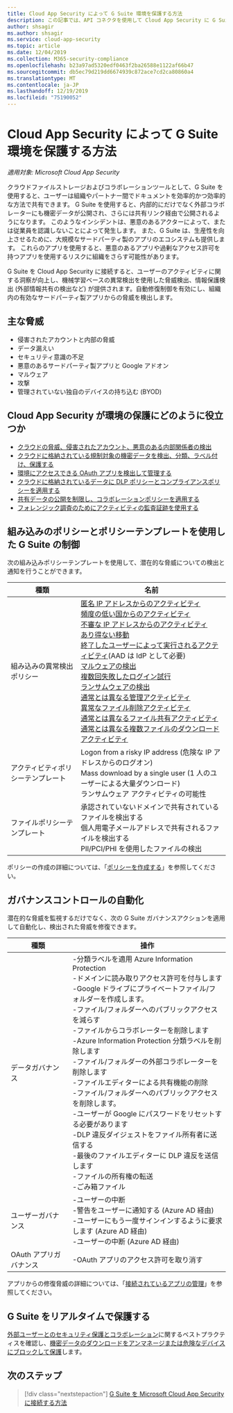 ```yaml
---
title: Cloud App Security によって G Suite 環境を保護する方法
description: この記事では、API コネクタを使用して Cloud App Security に G Suite アプリを接続する利点について説明します。これにより、使用状況を表示したり制御したりすることができます。
author: shsagir
ms.author: shsagir
ms.service: cloud-app-security
ms.topic: article
ms.date: 12/04/2019
ms.collection: M365-security-compliance
ms.openlocfilehash: b23a97ad5320edf0463f2ba26588e1122af66b47
ms.sourcegitcommit: db5ec79d219dd6674939c872ace7cd2ca80860a4
ms.translationtype: MT
ms.contentlocale: ja-JP
ms.lasthandoff: 12/19/2019
ms.locfileid: "75190052"
---
```

# <a name="how-cloud-app-security-helps-protect-your-g-suite-environment"></a>Cloud App Security によって G Suite 環境を保護する方法

*適用対象: Microsoft Cloud App Security*

クラウドファイルストレージおよびコラボレーションツールとして、G Suite を使用すると、ユーザーは組織やパートナー間でドキュメントを効率的かつ効率的な方法で共有できます。 G Suite を使用すると、内部的にだけでなく外部コラボレーターにも機密データが公開され、さらには共有リンク経由で公開されるようになります。 このようなインシデントは、悪意のあるアクターによって、または従業員を認識しないことによって発生します。 また、G Suite は、生産性を向上させるために、大規模なサードパーティ製のアプリのエコシステムも提供します。 これらのアプリを使用すると、悪意のあるアプリや過剰なアクセス許可を持つアプリを使用するリスクに組織をさらす可能性があります。

G Suite を Cloud App Security に接続すると、ユーザーのアクティビティに関する洞察が向上し、機械学習ベースの異常検出を使用した脅威検出、情報保護検出 (外部情報共有の検出など) が提供されます。自動修復制御を有効にし、組織内の有効なサードパーティ製アプリからの脅威を検出します。

## <a name="main-threats"></a>主な脅威

- 侵害されたアカウントと内部の脅威
- データ漏えい
- セキュリティ意識の不足
- 悪意のあるサードパーティ製アプリと Google アドオン
- マルウェア
- 攻撃
- 管理されていない独自のデバイスの持ち込む (BYOD)

## <a name="how-cloud-app-security-helps-to-protect-your-environment"></a>Cloud App Security が環境の保護にどのように役立つか

- [クラウドの脅威、侵害されたアカウント、悪意のある内部関係者の検出](best-practices.md#detect-cloud-threats-compromised-accounts-malicious-insiders-and-ransomware)
- [クラウドに格納されている規制対象の機密データを検出、分類、ラベル付け、保護する](best-practices.md#discover-classify-label-and-protect-regulated-and-sensitive-data-stored-in-the-cloud)
- [環境にアクセスできる OAuth アプリを検出して管理する](manage-app-permissions.md)
- [クラウドに格納されているデータに DLP ポリシーとコンプライアンスポリシーを適用する](best-practices.md#enforce-dlp-and-compliance-policies-for-data-stored-in-the-cloud)
- [共有データの公開を制限し、コラボレーションポリシーを適用する](best-practices.md#limit-exposure-of-shared-data-and-enforce-collaboration-policies)
- [フォレンジック調査のためにアクティビティの監査証跡を使用する](best-practices.md#use-the-audit-trail-of-activities-for-forensic-investigations)

## <a name="control-g-suite-with-built-in-policies-and-policy-templates"></a>組み込みのポリシーとポリシーテンプレートを使用した G Suite の制御

次の組み込みポリシーテンプレートを使用して、潜在的な脅威についての検出と通知を行うことができます。

| 種類 | 名前 |
| ---- | ---- |
| 組み込みの異常検出ポリシー | [匿名 IP アドレスからのアクティビティ](anomaly-detection-policy.md#activity-from-anonymous-ip-addresses)<br />[頻度の低い国からのアクティビティ](anomaly-detection-policy.md#activity-from-infrequent-country)<br />[不審な IP アドレスからのアクティビティ](anomaly-detection-policy.md#activity-from-suspicious-ip-addresses)<br />[あり得ない移動](anomaly-detection-policy.md#impossible-travel)<br />[終了したユーザーによって実行されるアクティビティ](anomaly-detection-policy.md#activity-performed-by-terminated-user)(AAD は IdP として必要)<br />[マルウェアの検出](anomaly-detection-policy.md#malware-detection)<br />[複数回失敗したログイン試行](anomaly-detection-policy.md#multiple-failed-login-attempts)<br />[ランサムウェアの検出](anomaly-detection-policy.md#ransomware-activity)<br />[通常とは異なる管理アクティビティ](anomaly-detection-policy.md#unusual-activities-by-user)<br />[異常なファイル削除アクティビティ](anomaly-detection-policy.md#unusual-activities-by-user)<br />[通常とは異なるファイル共有アクティビティ](anomaly-detection-policy.md#unusual-activities-by-user)<br />[通常とは異なる複数ファイルのダウンロードアクティビティ](anomaly-detection-policy.md#unusual-activities-by-user) |
| アクティビティポリシーテンプレート | Logon from a risky IP address (危険な IP アドレスからのログオン)<br />Mass download by a single user (1 人のユーザーによる大量ダウンロード)<br />ランサムウェア アクティビティの可能性 |
| ファイルポリシーテンプレート | 承認されていないドメインで共有されているファイルを検出する<br />個人用電子メールアドレスで共有されるファイルを検出する<br />PII/PCI/PHI を使用したファイルの検出 |

ポリシーの作成の詳細については、「[ポリシーを作成する](control-cloud-apps-with-policies.md#create-a-policy)」を参照してください。

## <a name="automate-governance-controls"></a>ガバナンスコントロールの自動化

潜在的な脅威を監視するだけでなく、次の G Suite ガバナンスアクションを適用して自動化し、検出された脅威を修復できます。

| 種類 | 操作 |
| ---- | ---- |
| データガバナンス | -分類ラベルを適用 Azure Information Protection<br />-ドメインに読み取りアクセス許可を付与します<br />-Google ドライブにプライベートファイル/フォルダーを作成します。<br />-ファイル/フォルダーへのパブリックアクセスを減らす<br />-ファイルからコラボレーターを削除します<br />-Azure Information Protection 分類ラベルを削除します<br />-ファイル/フォルダーの外部コラボレーターを削除します<br />-ファイルエディターによる共有機能の削除<br />-ファイル/フォルダーへのパブリックアクセスを削除します。<br />-ユーザーが Google にパスワードをリセットする必要があります<br />-DLP 違反ダイジェストをファイル所有者に送信する<br />-最後のファイルエディターに DLP 違反を送信します<br />-ファイルの所有権の転送<br />-ごみ箱ファイル |
| ユーザーガバナンス | -ユーザーの中断<br />-警告をユーザーに通知する (Azure AD 経由)<br />-ユーザーにもう一度サインインするように要求します (Azure AD 経由)<br />-ユーザーの中断 (Azure AD 経由) |
| OAuth アプリガバナンス | -OAuth アプリのアクセス許可を取り消す |

アプリからの修復脅威の詳細については、「[接続されているアプリの管理](governance-actions.md)」を参照してください。

## <a name="protect-g-suite-in-real-time"></a>G Suite をリアルタイムで保護する

[外部ユーザーとのセキュリティ保護とコラボレーション](best-practices.md#secure-collaboration-with-external-users-by-enforcing-real-time-session-controls)に関するベストプラクティスを確認し、[機密データのダウンロードをアンマネージまたは危険なデバイスにブロックして保護](best-practices.md#block-and-protect-download-of-sensitive-data-to-unmanaged-or-risky-devices)します。

## <a name="next-steps"></a>次のステップ

> [!div class="nextstepaction"]
> [G Suite を Microsoft Cloud App Security に接続する方法](connect-google-apps-to-microsoft-cloud-app-security.md)
